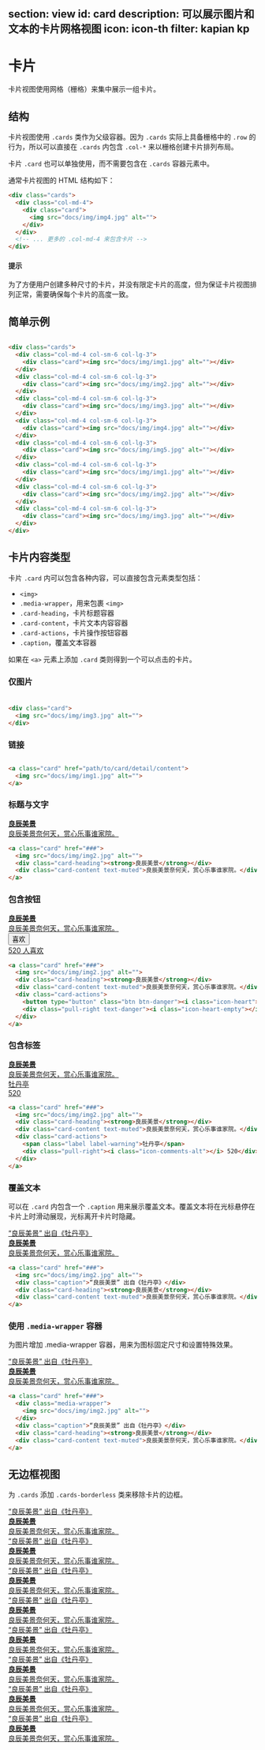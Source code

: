 ﻿section: view
id: card
description: 可以展示图片和文本的卡片网格视图
icon: icon-th
filter: kapian kp
---

# 卡片

卡片视图使用网格（栅格）来集中展示一组卡片。

<style>
.example-cards {padding-bottom: 0;}
.example-cards > .card {width: 300px; max-width: 100%; margin-bottom: 20px;}
.example-cards > .cards-condensed {margin-bottom: 20px}
</style>

## 结构

卡片视图使用 `.cards` 类作为父级容器。因为 `.cards` 实际上具备栅格中的 `.row` 的行为，所以可以直接在 `.cards` 内包含 `.col-*` 来以栅格创建卡片排列布局。

卡片 `.card` 也可以单独使用，而不需要包含在 `.cards` 容器元素中。

通常卡片视图的 HTML 结构如下：

```html
<div class="cards">
  <div class="col-md-4">
    <div class="card">
      <img src="docs/img/img4.jpg" alt="">
    </div>
  </div>
  <!-- ... 更多的 .col-md-4 来包含卡片 -->
</div>
```

<div class="alert alert-primary-inverse">
  <h4>提示</h4>
  <p>为了方便用户创建多种尺寸的卡片，并没有限定卡片的高度，但为保证卡片视图排列正常，需要确保每个卡片的高度一致。</p>
</div>

## 简单示例

<example class="example-cards">
  <div class="cards">
    <div class="col-md-4 col-sm-6 col-lg-3">
      <div class="card"><img src="docs/img/img1.jpg" alt=""></div>
    </div>
    <div class="col-md-4 col-sm-6 col-lg-3">
      <div class="card"><img src="docs/img/img2.jpg" alt=""></div>
    </div>
    <div class="col-md-4 col-sm-6 col-lg-3">
      <div class="card"><img src="docs/img/img3.jpg" alt=""></div>
    </div>
    <div class="col-md-4 col-sm-6 col-lg-3">
      <div class="card"><img src="docs/img/img4.jpg" alt=""></div>
    </div>
    <div class="col-md-4 col-sm-6 col-lg-3">
      <div class="card"><img src="docs/img/img5.jpg" alt=""></div>
    </div>
    <div class="col-md-4 col-sm-6 col-lg-3">
      <div class="card"><img src="docs/img/img1.jpg" alt=""></div>
    </div>
    <div class="col-md-4 col-sm-6 col-lg-3">
      <div class="card"><img src="docs/img/img2.jpg" alt=""></div>
    </div>
    <div class="col-md-4 col-sm-6 col-lg-3">
      <div class="card"><img src="docs/img/img3.jpg" alt=""></div>
    </div>
  </div>
</example>

```html
<div class="cards">
  <div class="col-md-4 col-sm-6 col-lg-3">
    <div class="card"><img src="docs/img/img1.jpg" alt=""></div>
  </div>
  <div class="col-md-4 col-sm-6 col-lg-3">
    <div class="card"><img src="docs/img/img2.jpg" alt=""></div>
  </div>
  <div class="col-md-4 col-sm-6 col-lg-3">
    <div class="card"><img src="docs/img/img3.jpg" alt=""></div>
  </div>
  <div class="col-md-4 col-sm-6 col-lg-3">
    <div class="card"><img src="docs/img/img4.jpg" alt=""></div>
  </div>
  <div class="col-md-4 col-sm-6 col-lg-3">
    <div class="card"><img src="docs/img/img5.jpg" alt=""></div>
  </div>
  <div class="col-md-4 col-sm-6 col-lg-3">
    <div class="card"><img src="docs/img/img1.jpg" alt=""></div>
  </div>
  <div class="col-md-4 col-sm-6 col-lg-3">
    <div class="card"><img src="docs/img/img2.jpg" alt=""></div>
  </div>
  <div class="col-md-4 col-sm-6 col-lg-3">
    <div class="card"><img src="docs/img/img3.jpg" alt=""></div>
  </div>
</div>
```

## 卡片内容类型

卡片 `.card` 内可以包含各种内容，可以直接包含元素类型包括：

 - `<img>`
 - `.media-wrapper`，用来包裹 `<img>`
 - `.card-heading`，卡片标题容器
 - `.card-content`，卡片文本内容容器
 - `.card-actions`，卡片操作按钮容器
 - `.caption`，覆盖文本容器

如果在 `<a>` 元素上添加 `.card` 类则得到一个可以点击的卡片。

### 仅图片

<example class="example-cards">
  <div class="card">
    <img src="docs/img/img3.jpg" alt="">
  </div>
</example>

```html
<div class="card">
  <img src="docs/img/img3.jpg" alt="">
</div>
```

### 链接

<example class="example-cards">
  <a class="card" href="###">
    <img src="docs/img/img1.jpg" alt="">
  </a>
</example>

```html
<a class="card" href="path/to/card/detail/content">
  <img src="docs/img/img1.jpg" alt="">
</a>
```

### 标题与文字

<example class="example-cards">
  <a class="card" href="###">
    <img src="docs/img/img2.jpg" alt="">
    <div class="card-heading"><strong>良辰美景</strong></div>
    <div class="card-content text-muted">良辰美景奈何天，赏心乐事谁家院。</div>
  </a>
</example>

```html
<a class="card" href="###">
  <img src="docs/img/img2.jpg" alt="">
  <div class="card-heading"><strong>良辰美景</strong></div>
  <div class="card-content text-muted">良辰美景奈何天，赏心乐事谁家院。</div>
</a>
```

### 包含按钮

<example class="example-cards">
  <a class="card" href="###">
    <img src="docs/img/img2.jpg" alt="">
    <div class="card-heading"><strong>良辰美景</strong></div>
    <div class="card-content text-muted">良辰美景奈何天，赏心乐事谁家院。</div>
    <div class="card-actions">
      <button type="button" class="btn btn-danger"><i class="icon-heart"></i> 喜欢</button>
      <div class="pull-right text-danger"><i class="icon-heart-empty"></i> 520 人喜欢</div>
    </div>
  </a>
</example>

```html
<a class="card" href="###">
  <img src="docs/img/img2.jpg" alt="">
  <div class="card-heading"><strong>良辰美景</strong></div>
  <div class="card-content text-muted">良辰美景奈何天，赏心乐事谁家院。</div>
  <div class="card-actions">
    <button type="button" class="btn btn-danger"><i class="icon-heart"></i> 喜欢</button>
    <div class="pull-right text-danger"><i class="icon-heart-empty"></i> 520 人喜欢</div>
  </div>
</a>
```

### 包含标签

<example class="example-cards">
  <a class="card" href="###">
    <img src="docs/img/img2.jpg" alt="">
    <div class="card-heading"><strong>良辰美景</strong></div>
    <div class="card-content text-muted">良辰美景奈何天，赏心乐事谁家院。</div>
    <div class="card-actions">
      <span class="label label-warning">牡丹亭</span>
      <div class="pull-right"><i class="icon-comments-alt"></i> 520</div>
    </div>
  </a>
</example>

```html
<a class="card" href="###">
  <img src="docs/img/img2.jpg" alt="">
  <div class="card-heading"><strong>良辰美景</strong></div>
  <div class="card-content text-muted">良辰美景奈何天，赏心乐事谁家院。</div>
  <div class="card-actions">
    <span class="label label-warning">牡丹亭</span>
    <div class="pull-right"><i class="icon-comments-alt"></i> 520</div>
  </div>
</a>
```

### 覆盖文本

可以在 `.card` 内包含一个 `.caption` 用来展示覆盖文本。覆盖文本将在光标悬停在卡片上时滑动展现，光标离开卡片时隐藏。

<example class="example-cards">
  <a class="card" href="###">
    <img src="docs/img/img2.jpg" alt="">
    <div class="caption">“良辰美景” 出自《牡丹亭》</div>
    <div class="card-heading"><strong>良辰美景</strong></div>
    <div class="card-content text-muted">良辰美景奈何天，赏心乐事谁家院。</div>
  </a>
</example>

```html
<a class="card" href="###">
  <img src="docs/img/img2.jpg" alt="">
  <div class="caption">“良辰美景” 出自《牡丹亭》</div>
  <div class="card-heading"><strong>良辰美景</strong></div>
  <div class="card-content text-muted">良辰美景奈何天，赏心乐事谁家院。</div>
</a>
```

### 使用 `.media-wrapper` 容器

为图片增加 .media-wrapper 容器，用来为图标固定尺寸和设置特殊效果。

<example class="example-cards">
  <a class="card" href="###">
    <div class="media-wrapper">
      <img src="docs/img/img2.jpg" alt="">
    </div>
    <div class="caption">“良辰美景” 出自《牡丹亭》</div>
    <div class="card-heading"><strong>良辰美景</strong></div>
    <div class="card-content text-muted">良辰美景奈何天，赏心乐事谁家院。</div>
  </a>
</example>

```html
<a class="card" href="###">
  <div class="media-wrapper">
    <img src="docs/img/img2.jpg" alt="">
  </div>
  <div class="caption">“良辰美景” 出自《牡丹亭》</div>
  <div class="card-heading"><strong>良辰美景</strong></div>
  <div class="card-content text-muted">良辰美景奈何天，赏心乐事谁家院。</div>
</a>
```

## 无边框视图

为 `.cards` 添加 `.cards-borderless` 类来移除卡片的边框。

<example class="example-cards">
  <div class="cards cards-borderless">
    <div class="col-md-4 col-sm-6 col-lg-3">
      <a class="card" href="###">
        <img src="docs/img/img2.jpg" alt="">
        <div class="caption">“良辰美景” 出自《牡丹亭》</div>
        <div class="card-heading"><strong>良辰美景</strong></div>
        <div class="card-content text-muted">良辰美景奈何天，赏心乐事谁家院。</div>
      </a>
    </div>
    <div class="col-md-4 col-sm-6 col-lg-3">
      <a class="card" href="###">
        <img src="docs/img/img1.jpg" alt="">
        <div class="caption">“良辰美景” 出自《牡丹亭》</div>
        <div class="card-heading"><strong>良辰美景</strong></div>
        <div class="card-content text-muted">良辰美景奈何天，赏心乐事谁家院。</div>
      </a>
    </div>
    <div class="col-md-4 col-sm-6 col-lg-3">
      <a class="card" href="###">
        <img src="docs/img/img5.jpg" alt="">
        <div class="caption">“良辰美景” 出自《牡丹亭》</div>
        <div class="card-heading"><strong>良辰美景</strong></div>
        <div class="card-content text-muted">良辰美景奈何天，赏心乐事谁家院。</div>
      </a>
    </div>
    <div class="col-md-4 col-sm-6 col-lg-3">
      <a class="card" href="###">
        <img src="docs/img/img4.jpg" alt="">
        <div class="caption">“良辰美景” 出自《牡丹亭》</div>
        <div class="card-heading"><strong>良辰美景</strong></div>
        <div class="card-content text-muted">良辰美景奈何天，赏心乐事谁家院。</div>
      </a>
    </div>
    <div class="col-md-4 col-sm-6 col-lg-3">
      <a class="card" href="###">
        <img src="docs/img/img3.jpg" alt="">
        <div class="caption">“良辰美景” 出自《牡丹亭》</div>
        <div class="card-heading"><strong>良辰美景</strong></div>
        <div class="card-content text-muted">良辰美景奈何天，赏心乐事谁家院。</div>
      </a>
    </div>
    <div class="col-md-4 col-sm-6 col-lg-3">
      <a class="card" href="###">
        <img src="docs/img/img2.jpg" alt="">
        <div class="caption">“良辰美景” 出自《牡丹亭》</div>
        <div class="card-heading"><strong>良辰美景</strong></div>
        <div class="card-content text-muted">良辰美景奈何天，赏心乐事谁家院。</div>
      </a>
    </div>
    <div class="col-md-4 col-sm-6 col-lg-3">
      <a class="card" href="###">
        <img src="docs/img/img1.jpg" alt="">
        <div class="caption">“良辰美景” 出自《牡丹亭》</div>
        <div class="card-heading"><strong>良辰美景</strong></div>
        <div class="card-content text-muted">良辰美景奈何天，赏心乐事谁家院。</div>
      </a>
    </div>
    <div class="col-md-4 col-sm-6 col-lg-3">
      <a class="card" href="###">
        <img src="docs/img/img5.jpg" alt="">
        <div class="caption">“良辰美景” 出自《牡丹亭》</div>
        <div class="card-heading"><strong>良辰美景</strong></div>
        <div class="card-content text-muted">良辰美景奈何天，赏心乐事谁家院。</div>
      </a>
    </div>
  </div>
</example>

<template class="pre-scrollable linenums"/>

```html
<div class="cards cards-borderless">
  <div class="col-md-4 col-sm-6 col-lg-3">
    <a class="card" href="###">
      <img src="docs/img/img2.jpg" alt="">
      <div class="caption">“良辰美景” 出自《牡丹亭》</div>
      <div class="card-heading"><strong>良辰美景</strong></div>
      <div class="card-content text-muted">良辰美景奈何天，赏心乐事谁家院。</div>
    </a>
  </div>
  <div class="col-md-4 col-sm-6 col-lg-3">
    <a class="card" href="###">
      <img src="docs/img/img1.jpg" alt="">
      <div class="caption">“良辰美景” 出自《牡丹亭》</div>
      <div class="card-heading"><strong>良辰美景</strong></div>
      <div class="card-content text-muted">良辰美景奈何天，赏心乐事谁家院。</div>
    </a>
  </div>
  <div class="col-md-4 col-sm-6 col-lg-3">
    <a class="card" href="###">
      <img src="docs/img/img5.jpg" alt="">
      <div class="caption">“良辰美景” 出自《牡丹亭》</div>
      <div class="card-heading"><strong>良辰美景</strong></div>
      <div class="card-content text-muted">良辰美景奈何天，赏心乐事谁家院。</div>
    </a>
  </div>
  <div class="col-md-4 col-sm-6 col-lg-3">
    <a class="card" href="###">
      <img src="docs/img/img4.jpg" alt="">
      <div class="caption">“良辰美景” 出自《牡丹亭》</div>
      <div class="card-heading"><strong>良辰美景</strong></div>
      <div class="card-content text-muted">良辰美景奈何天，赏心乐事谁家院。</div>
    </a>
  </div>
  <div class="col-md-4 col-sm-6 col-lg-3">
    <a class="card" href="###">
      <img src="docs/img/img3.jpg" alt="">
      <div class="caption">“良辰美景” 出自《牡丹亭》</div>
      <div class="card-heading"><strong>良辰美景</strong></div>
      <div class="card-content text-muted">良辰美景奈何天，赏心乐事谁家院。</div>
    </a>
  </div>
  <div class="col-md-4 col-sm-6 col-lg-3">
    <a class="card" href="###">
      <img src="docs/img/img2.jpg" alt="">
      <div class="caption">“良辰美景” 出自《牡丹亭》</div>
      <div class="card-heading"><strong>良辰美景</strong></div>
      <div class="card-content text-muted">良辰美景奈何天，赏心乐事谁家院。</div>
    </a>
  </div>
  <div class="col-md-4 col-sm-6 col-lg-3">
    <a class="card" href="###">
      <img src="docs/img/img1.jpg" alt="">
      <div class="caption">“良辰美景” 出自《牡丹亭》</div>
      <div class="card-heading"><strong>良辰美景</strong></div>
      <div class="card-content text-muted">良辰美景奈何天，赏心乐事谁家院。</div>
    </a>
  </div>
  <div class="col-md-4 col-sm-6 col-lg-3">
    <a class="card" href="###">
      <img src="docs/img/img5.jpg" alt="">
      <div class="caption">“良辰美景” 出自《牡丹亭》</div>
      <div class="card-heading"><strong>良辰美景</strong></div>
      <div class="card-content text-muted">良辰美景奈何天，赏心乐事谁家院。</div>
    </a>
  </div>
</div>
```

## 紧凑视图

为 `.cards` 添加 `.cards-condensed` 类可以得到更为紧凑的视图，卡片之间将没有间距。

<example class="example-cards">
  <div class="cards cards-condensed">
    <div class="col-md-4 col-sm-6 col-lg-3">
      <a class="card" href="###">
        <img src="docs/img/img2.jpg" alt="">
        <div class="caption">“良辰美景” 出自《牡丹亭》</div>
        <div class="card-heading"><strong>良辰美景</strong></div>
        <div class="card-content text-muted">良辰美景奈何天，赏心乐事谁家院。</div>
      </a>
    </div>
    <div class="col-md-4 col-sm-6 col-lg-3">
      <a class="card" href="###">
        <img src="docs/img/img1.jpg" alt="">
        <div class="caption">“良辰美景” 出自《牡丹亭》</div>
        <div class="card-heading"><strong>良辰美景</strong></div>
        <div class="card-content text-muted">良辰美景奈何天，赏心乐事谁家院。</div>
      </a>
    </div>
    <div class="col-md-4 col-sm-6 col-lg-3">
      <a class="card" href="###">
        <img src="docs/img/img5.jpg" alt="">
        <div class="caption">“良辰美景” 出自《牡丹亭》</div>
        <div class="card-heading"><strong>良辰美景</strong></div>
        <div class="card-content text-muted">良辰美景奈何天，赏心乐事谁家院。</div>
      </a>
    </div>
    <div class="col-md-4 col-sm-6 col-lg-3">
      <a class="card" href="###">
        <img src="docs/img/img4.jpg" alt="">
        <div class="caption">“良辰美景” 出自《牡丹亭》</div>
        <div class="card-heading"><strong>良辰美景</strong></div>
        <div class="card-content text-muted">良辰美景奈何天，赏心乐事谁家院。</div>
      </a>
    </div>
    <div class="col-md-4 col-sm-6 col-lg-3">
      <a class="card" href="###">
        <img src="docs/img/img3.jpg" alt="">
        <div class="caption">“良辰美景” 出自《牡丹亭》</div>
        <div class="card-heading"><strong>良辰美景</strong></div>
        <div class="card-content text-muted">良辰美景奈何天，赏心乐事谁家院。</div>
      </a>
    </div>
    <div class="col-md-4 col-sm-6 col-lg-3">
      <a class="card" href="###">
        <img src="docs/img/img2.jpg" alt="">
        <div class="caption">“良辰美景” 出自《牡丹亭》</div>
        <div class="card-heading"><strong>良辰美景</strong></div>
        <div class="card-content text-muted">良辰美景奈何天，赏心乐事谁家院。</div>
      </a>
    </div>
    <div class="col-md-4 col-sm-6 col-lg-3">
      <a class="card" href="###">
        <img src="docs/img/img1.jpg" alt="">
        <div class="caption">“良辰美景” 出自《牡丹亭》</div>
        <div class="card-heading"><strong>良辰美景</strong></div>
        <div class="card-content text-muted">良辰美景奈何天，赏心乐事谁家院。</div>
      </a>
    </div>
    <div class="col-md-4 col-sm-6 col-lg-3">
      <a class="card" href="###">
        <img src="docs/img/img5.jpg" alt="">
        <div class="caption">“良辰美景” 出自《牡丹亭》</div>
        <div class="card-heading"><strong>良辰美景</strong></div>
        <div class="card-content text-muted">良辰美景奈何天，赏心乐事谁家院。</div>
      </a>
    </div>
  </div>
</example>

<template class="pre-scrollable linenums"/>

```html
<div class="cards cards-condensed">
  <div class="col-md-4 col-sm-6 col-lg-3">
    <a class="card" href="###">
      <img src="docs/img/img2.jpg" alt="">
      <div class="caption">“良辰美景” 出自《牡丹亭》</div>
      <div class="card-heading"><strong>良辰美景</strong></div>
      <div class="card-content text-muted">良辰美景奈何天，赏心乐事谁家院。</div>
    </a>
  </div>
  <div class="col-md-4 col-sm-6 col-lg-3">
    <a class="card" href="###">
      <img src="docs/img/img1.jpg" alt="">
      <div class="caption">“良辰美景” 出自《牡丹亭》</div>
      <div class="card-heading"><strong>良辰美景</strong></div>
      <div class="card-content text-muted">良辰美景奈何天，赏心乐事谁家院。</div>
    </a>
  </div>
  <div class="col-md-4 col-sm-6 col-lg-3">
    <a class="card" href="###">
      <img src="docs/img/img5.jpg" alt="">
      <div class="caption">“良辰美景” 出自《牡丹亭》</div>
      <div class="card-heading"><strong>良辰美景</strong></div>
      <div class="card-content text-muted">良辰美景奈何天，赏心乐事谁家院。</div>
    </a>
  </div>
  <div class="col-md-4 col-sm-6 col-lg-3">
    <a class="card" href="###">
      <img src="docs/img/img4.jpg" alt="">
      <div class="caption">“良辰美景” 出自《牡丹亭》</div>
      <div class="card-heading"><strong>良辰美景</strong></div>
      <div class="card-content text-muted">良辰美景奈何天，赏心乐事谁家院。</div>
    </a>
  </div>
  <div class="col-md-4 col-sm-6 col-lg-3">
    <a class="card" href="###">
      <img src="docs/img/img3.jpg" alt="">
      <div class="caption">“良辰美景” 出自《牡丹亭》</div>
      <div class="card-heading"><strong>良辰美景</strong></div>
      <div class="card-content text-muted">良辰美景奈何天，赏心乐事谁家院。</div>
    </a>
  </div>
  <div class="col-md-4 col-sm-6 col-lg-3">
    <a class="card" href="###">
      <img src="docs/img/img2.jpg" alt="">
      <div class="caption">“良辰美景” 出自《牡丹亭》</div>
      <div class="card-heading"><strong>良辰美景</strong></div>
      <div class="card-content text-muted">良辰美景奈何天，赏心乐事谁家院。</div>
    </a>
  </div>
  <div class="col-md-4 col-sm-6 col-lg-3">
    <a class="card" href="###">
      <img src="docs/img/img1.jpg" alt="">
      <div class="caption">“良辰美景” 出自《牡丹亭》</div>
      <div class="card-heading"><strong>良辰美景</strong></div>
      <div class="card-content text-muted">良辰美景奈何天，赏心乐事谁家院。</div>
    </a>
  </div>
  <div class="col-md-4 col-sm-6 col-lg-3">
    <a class="card" href="###">
      <img src="docs/img/img5.jpg" alt="">
      <div class="caption">“良辰美景” 出自《牡丹亭》</div>
      <div class="card-heading"><strong>良辰美景</strong></div>
      <div class="card-content text-muted">良辰美景奈何天，赏心乐事谁家院。</div>
    </a>
  </div>
</div>
```

<div class="alert with-icon">
  <i class="icon-smile"></i>
  <div class="content">
    <p>非常感谢 <a class="alert-link" href="http://weibo.com/snowinfish" target="_blank">@snowinfish</a> 为本章节提供演示所用的全部图片。</p>
    <p class="margin-zero">图片仅供 ZUI 演示使用，未经作者授权，不得用作他用。</p>
  </div>
</div>
